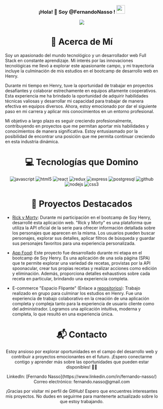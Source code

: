 <h3 align="center" width="40">
  ¡Hola! 👋 Soy @FernandoNasso !
  <img src="https://media.giphy.com/media/hvRJCLFzcasrR4ia7z/giphy.gif" width="28">
</h3>
<p align="center">
  <a href="https://github.com/CodeWhiteWeb/CodeWhiteWeb"><img src="https://readme-typing-svg.herokuapp.com?color=%2336BCF7&center=true&vCenter=true&lines=Full%20Stack%20Developer"></a>
</p>

<h1 align="center">💫 Acerca de Mí </h1>
<p>
Soy un apasionado del mundo tecnológico y un desarrollador web Full Stack en constante aprendizaje. Mi interés por las innovaciones tecnológicas me llevó a explorar este apasionante campo, y mi trayectoria incluye la culminación de mis estudios en el bootcamp de desarrollo web en Henry.

Durante mi tiempo en Henry, tuve la oportunidad de trabajar en proyectos desafiantes y colaborar estrechamente en equipos altamente cooperativos. Esta experiencia me ha brindado la oportunidad de adquirir habilidades técnicas valiosas y desarrollar mi capacidad para trabajar de manera efectiva en equipos diversos. Ahora, estoy emocionado por dar el siguiente paso en mi carrera y aplicar mis conocimientos en un entorno profesional.

Mi objetivo a largo plazo es seguir creciendo profesionalmente, contribuyendo en proyectos que me permitan aportar mis habilidades y conocimientos de manera significativa. Estoy entusiasmado por la posibilidad de encontrar una posición que me permita continuar creciendo en esta industria dinámica.
</p>

<h1 align="center">💻 Tecnologías que Domino </h1>
<p align="center">
  <img src="https://img.shields.io/badge/Javascript-F7DF1E.svg?style=for-the-badge&logo=javascript&logoColor=black" alt="javascript"/> 
  <img src="https://img.shields.io/badge/html-E34F26.svg?style=for-the-badge&logo=html5&logoColor=white" alt="html5"/>
  <img src="https://img.shields.io/badge/reactjs-61DAFB.svg?style=for-the-badge&logo=react&logoColor=black" alt="react"/> 
  <img src="https://img.shields.io/badge/redux-764ABC.svg?style=for-the-badge&logo=redux&logoColor=white" alt="redux"/>
  <img src="https://img.shields.io/badge/express-000000.svg?style=for-the-badge&logo=express&logoColor=white" alt="express" />
  <img src="https://img.shields.io/badge/postgreSQL-4169E1.svg?style=for-the-badge&logo=postgresql&logoColor=white" alt="postgresql"/>
  <img src="https://img.shields.io/badge/github-181717.svg?style=for-the-badge&logo=github&logoColor=white" alt="github" />
  <img src="https://img.shields.io/badge/node.js-339933.svg?style=for-the-badge&logo=nodedotjs&logoColor=white" alt="nodejs"/> 
  <img src="https://img.shields.io/badge/css-1572B6.svg?style=for-the-badge&logo=css3&logoColor=white" alt="css3"/>
</p>

<h1 align="center">🚀 Proyectos Destacados</h1>

- [Rick y Morty](https://github.com/FernandoNasso/Rick_and_Morty_Nasso): Durante mi participación en el bootcamp de Soy Henry, desarrollé esta aplicación web. "Rick y Morty" es una plataforma que utiliza la API oficial de la serie para ofrecer información detallada sobre los personajes que aparecen en la misma. Los usuarios pueden buscar personajes, explorar sus detalles, aplicar filtros de búsqueda y guardar sus personajes favoritos para una experiencia personalizada.

- [App Food](https://github.com/FernandoNasso/PI-Food): Este proyecto fue desarrollado durante mi etapa en el bootcamp de Soy Henry. Es una aplicación de una sola página (SPA) que te permite explorar una variedad de recetas, provistas por la API spoonacular, crear tus propias recetas y realizar acciones como edición y eliminación. Además, proporciona detalles exhaustivos sobre cada receta en particular, brindando una experiencia completa.

- E-commerce "Espacio Flipante" (Enlace a [repositorios](https://github.com/FernandoNasso?tab=repositories)): Trabajo realizado en grupo para culminar los estudios en Henry. Fue una experiencia de trabajo colaborativo en la creación de una aplicación completa y compleja tanto para la experiencia de usuario cliente como del administrador. Logramos una aplicación intuitiva, moderna y completa, lo que resultó en una experiencia única.

<h1 align="center">📬 Contacto</h1>
<p align="center">
  Estoy ansioso por explorar oportunidades en el campo del desarrollo web y contribuir a proyectos emocionantes en el futuro. ¡Espero conectarme contigo y aprender más sobre las oportunidades que pueden estar disponibles! 🚀🌐
</p>
<p align="center">
  LinkedIn: [Fernando Nasso](https://www.linkedin.com/in/fernando-nasso/)
  Correo electrónico: fernando.nasso@gmail.com
</p>

<p align="center">
  ¡Gracias por visitar mi perfil de GitHub! Espero que encuentres interesantes mis proyectos. No dudes en seguirme para mantenerte actualizado sobre lo que estoy trabajando.
</p>

